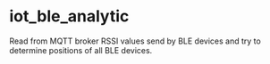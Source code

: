 # iot_ble_analytic

Read from MQTT broker RSSI values send by BLE devices and try to determine positions of all BLE devices.